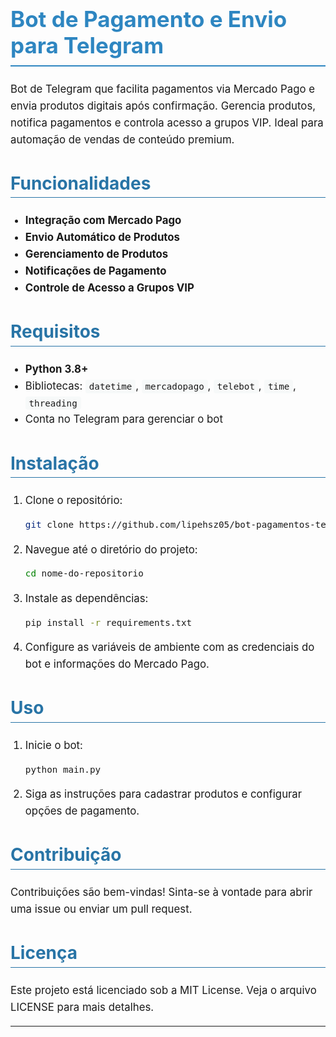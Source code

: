 # Bot de Pagamento e Envio para Telegram

Bot de Telegram que facilita pagamentos via Mercado Pago e envia produtos digitais após confirmação. Gerencia produtos, notifica pagamentos e controla acesso a grupos VIP. Ideal para automação de vendas de conteúdo premium.

## Funcionalidades

- **Integração com Mercado Pago**
- **Envio Automático de Produtos**
- **Gerenciamento de Produtos**
- **Notificações de Pagamento**
- **Controle de Acesso a Grupos VIP**

## Requisitos

- **Python 3.8+**
- Bibliotecas: `datetime`, `mercadopago`, `telebot`, `time`, `threading`
- Conta no Telegram para gerenciar o bot

## Instalação

1. Clone o repositório:
    ```bash
    git clone https://github.com/lipehsz05/bot-pagamentos-telegram.git
    ```
2. Navegue até o diretório do projeto:
    ```bash
    cd nome-do-repositorio
    ```
3. Instale as dependências:
    ```bash
    pip install -r requirements.txt
    ```
4. Configure as variáveis de ambiente com as credenciais do bot e informações do Mercado Pago.

## Uso

1. Inicie o bot:
    ```bash
    python main.py
    ```
2. Siga as instruções para cadastrar produtos e configurar opções de pagamento.

## Contribuição

Contribuições são bem-vindas! Sinta-se à vontade para abrir uma issue ou enviar um pull request.

## Licença

Este projeto está licenciado sob a MIT License. Veja o arquivo LICENSE para mais detalhes.

---

<style>
    h1 {
        color: #2e86c1;
        font-size: 2.5em;
        border-bottom: 2px solid #2e86c1;
        padding-bottom: 0.3em;
    }
    h2 {
        color: #2874a6;
        font-size: 2em;
        border-bottom: 1px solid #2874a6;
        padding-bottom: 0.2em;
    }
    h3 {
        color: #21618c;
        font-size: 1.5em;
    }
    p, li {
        font-size: 1.2em;
        line-height: 1.6;
    }
    code {
        background-color: #f7f9f9;
        padding: 0.2em 0.4em;
        border-radius: 4px;
    }
</style>
